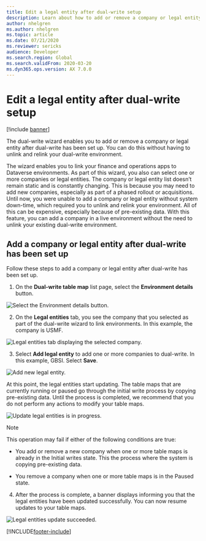 ```yaml
---
title: Edit a legal entity after dual-write setup
description: Learn about how to add or remove a company or legal entity after dual-write has been set up, including a step-by-step overview.
author: nhelgren
ms.author: nhelgren
ms.topic: article
ms.date: 07/21/2020
ms.reviewer: sericks
audience: Developer
ms.search.region: Global
ms.search.validFrom: 2020-03-20
ms.dyn365.ops.version: AX 7.0.0
---
```


# Edit a legal entity after dual-write setup 

[!include [banner](../../includes/banner.md)]





The dual-write wizard enables you to add or remove a company or legal entity after dual-write has been set up. You can do this without having to unlink and relink your dual-write environment. 

The wizard enables you to link your finance and operations apps to Dataverse environments. As part of this wizard, you also can select one or more companies or legal entities. The company or legal entity list doesn’t remain static and is constantly changing. This is because you may need to add new companies, especially as part of a phased rollout or acquisitions. Until now, you were unable to add a company or legal entity without system down-time, which required you to unlink and relink your environment. All of this can be expensive, especially because of pre-existing data. With this feature, you can add a company in a live environment without the need to unlink your existing dual-write environment.

## Add a company or legal entity after dual-write has been set up 

Follow these steps to add a company or legal entity after dual-write has been set up.

1. On the **Dual-write table map** list page, select the **Environment details** button.

![Select the Environment details button.](media/select-environment-details.png)

2. On the **Legal entities** tab, you see the company that you selected as part of the dual-write wizard to link environments. In this example, the company is USMF.

![Legal entities tab displaying the selected company.](media/legal-entities.png)

3. Select **Add legal entity** to add one or more companies to dual-write. In this example, GBSI. Select **Save**.

![Add new legal entity.](media/add-legal-entity.png)

  At this point, the legal entities start updating. The table maps that are currently running or paused go through the initial write process by copying pre-existing data. Until the process is completed, we recommend that you do not perform any actions to modify your table maps. 

![Update legal entities is in progress.](media/update-progress.png)

  >[!NOTE]
  > This operation may fail if either of the following conditions are true: 
  >
  > * You add or remove a new company when one or more table maps is already in the Initial writes state. This the process where the system is copying pre-existing data. 
  >
  > * You remove a company when one or more table maps is in the Paused state. 

4. After the process is complete, a banner displays informing you that the legal entities have been updated successfully. You can now resume updates to your table maps. 

![Legal entities update succeeded.](media/legal-entities-updated.png)



[!INCLUDE[footer-include](../../../../includes/footer-banner.md)]
